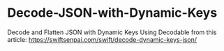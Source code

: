 # Decode-JSON-with-Dynamic-Keys
Decode and Flatten JSON with Dynamic Keys Using Decodable from this article: https://swiftsenpai.com/swift/decode-dynamic-keys-json/
